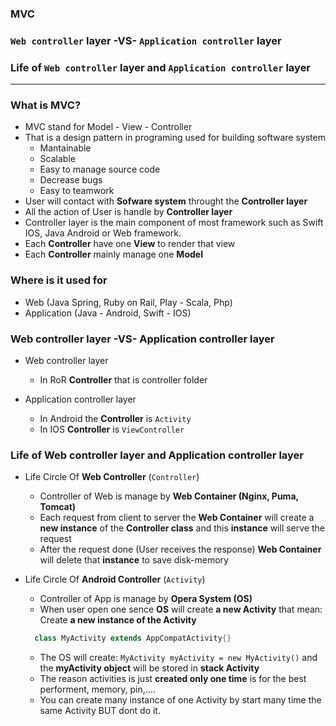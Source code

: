 ### MVC
### `Web controller` layer -VS- `Application controller` layer
### Life of `Web controller` layer and `Application controller` layer

-------


### What is MVC?

 - MVC stand for Model - View - Controller
 - That is a design pattern in programing used for building software system
    - Mantainable
    - Scalable
    - Easy to manage source code
    - Decrease bugs
    - Easy to teamwork
  - User will contact with **Sofware system** throught the **Controller layer**
  - All the action of User is handle by **Controller layer**
  - Controller layer is the main component of most framework such as Swift IOS, Java Android or Web framework.
  - Each **Controller** have one **View** to render that view
  - Each **Controller** mainly manage one **Model**
  
### Where is it used for
  - Web (Java Spring, Ruby on Rail, Play - Scala, Php)
  - Application (Java - Android, Swift - IOS)
  
### Web controller layer -VS- Application controller layer
  - Web controller layer
     - In RoR **Controller** that is controller folder
    
  - Application controller layer
     - In Android the **Controller** is `Activity`
     - In IOS  **Controller** is `ViewController`
     
### Life of Web controller layer and Application controller layer
  - Life Circle Of **Web Controller** (`Controller`)
    - Controller of Web is manage by **Web Container (Nginx, Puma, Tomcat)**
    - Each request from client to server the **Web Container** will create a **new instance** of the **Controller class** and this **instance** will serve the request
    - After the request done (User receives the response) **Web Container** will delete that **instance** to save disk-memory
  
  - Life Circle Of **Android Controller** (`Activity`)
    - Controller of App is manage by **Opera System (OS)**
    - When user open one sence **OS** will create **a new Activity** that mean: Create **a new instance of the Activity**
    
    ```java
      class MyActivity extends AppCompatActivity{}
    ```
    
    - The OS will create: `MyActivity myActivity = new MyActivity()` and the **myActivity object** will be stored in **stack Activity**
    - The reason activities is just **created only one time** is for the best performent, memory, pin,....
    - You can create many instance of one Activity by start many time the same Activity BUT dont do it.
  
  
  
